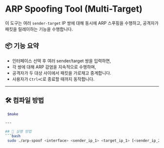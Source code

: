 # ARP Spoofing Tool (Multi-Target)

이 도구는 여러 `sender-target` IP 쌍에 대해 동시에 ARP 스푸핑을 수행하고, 공격자가 패킷을 릴레이하는 기능을 수행합니다.

## 📦 기능 요약

- 인터페이스 선택 후 여러 sender/target 쌍을 입력하면,
- 각 쌍에 대해 ARP 감염을 지속적으로 수행하며,
- 공격자가 두 대상 사이에서 패킷을 가로채고 중계합니다.
- 사용자가 `Ctrl+C`로 종료할 때까지 동작합니다.

---

## 🛠️ 컴파일 방법

```bash
 $make

---

## 🚀 실행 방법
```bash
 sudo ./arp-spoof <interface> <sender_ip_1> <target_ip_1> [<sender_ip_2> <target_ip_2> ...]

